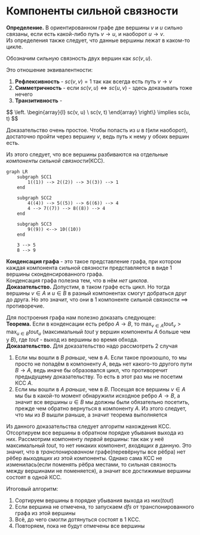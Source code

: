 # Компоненты сильной связности
**Определение.** В ориентированном графе две вершины $v$ и $u$ сильно связаны, если есть какой-либо путь $v \to u$, и наоборот $u \to v$. \
Из определения также следует, что данные вершины лежат в каком-то цикле.

Обозначим сильную связность двух вершин как $sc(v, u)$.

Это отношение эквивалентности:
1. **Рефлексивность** - $sc(v, v) = 1$ так как всегда есть путь $v \to v$
2. **Симметричность** - если $sc(v, u) \iff sc(u, v)$ - здесь доказывать тоже нечего
3. **Транзитивность** - 
   
$$
\left.
\begin{array}{l}
sc(v, u) \\
sc(v, t)
\end{array}
\right\\} \implies
sc(u, t)
$$

Доказательство очень простое. Чтобы попасть из $u$ в $t$(или наоборот), достаточно пройти через вершину $v$, ведь путь к нему у обоих вершин есть. 

Из этого следует, что все вершины разбиваются на отдельные *компоненты сильной связности*(КСС). 

```mermaid
graph LR
    subgraph SCC1
		1((1)) --> 2((2)) --> 3((3)) --> 1
	end

	subgraph SCC2
		4((4)) --> 5((5)) --> 6((6)) --> 4
		4 --> 7((7)) --> 8((8)) --> 4
	end

	subgraph SCC3
		9((9)) <--> 10((10))
	end

	3 --> 5
	8 --> 9
```

**Конденсация графа** - это такое представление графа, при котором каждая компонента сильной связности представляется в виде 1 вершины сконденсированного графа. \
Конденсация графа полезна тем, что в нём *нет циклов*. \
**Доказательство.** Допустим, в таком графе есть цикл. Но тогда вершины $v \in A$ и $u \in B$ в разный компонентах смогут добраться друг до друга. Но это значит, что они в 1 компоненте сильной связности $\implies$ противоречие.

Для построения графа нам полезно доказать следующее: \
**Теорема.** Если в конденсации есть ребро $A \to B$, то $\max_{v \in A} tout_v > \max_{u \in B} tout_u$ (максимальный $tout$ у вершин компоненты $A$ больше чем у $B$), где $tout$ - выход из вершины во время обхода. \
**Доказательство.** Для доказательство надо рассмотреть 2 случая
1. Если мы вошли в $B$ *раньше*, чем в $A$. Если такое произошло, то мы просто не попадём в компоненту $A$, ведь нет какого-то другого пути $B \to A$, ведь иначе бы образовался цикл, что противоречит предыдущему доказательству. То есть в этот раз мы не посетим КСС $A$.
2. Если мы вошли в $A$ *раньше*, чем в $B$. Посещая все вершины $v \in A$ мы бы в какой-то момент обнаружили исходное ребро $A \to B$, а значит все вершины $u \in B$ мы должны были обязательно посетить, прежде чем обратно вернуться в компоненту $A$. Из этого следует, что мы из $B$ вышли раньше, а значит теорема выполняется 

Из данного доказательства следует алгоритм нахождения КСС. Отсортируем все вершины в обратном порядке убывания выхода из них. Рассмотрим компоненту *первой* вершины: так как у неё максимальный $tout$, то нет никаких компонент, *входящих в* данную. Это значит, что в *транспонированном* графе(перевёрнуты все рёбра) нет рёбер *выходящих из* этой компоненты. Однако сама КСС не изменилась(если поменять рёбра местами, то сильная связность между вершинами не поменяется), а значит все достижимые вершины состоят в одной КСС.

Итоговый алгоритм:
1. Сортируем вершины в порядке убывания выхода из них($tout$)
2. Если вершина не отмечена, то запускаем $dfs$ от транспонированного графа из этой вершины
3. Всё, до чего смогли дотянуться состоят в 1 КСС.
4. Повторяем, пока не будут отмечены все вершины